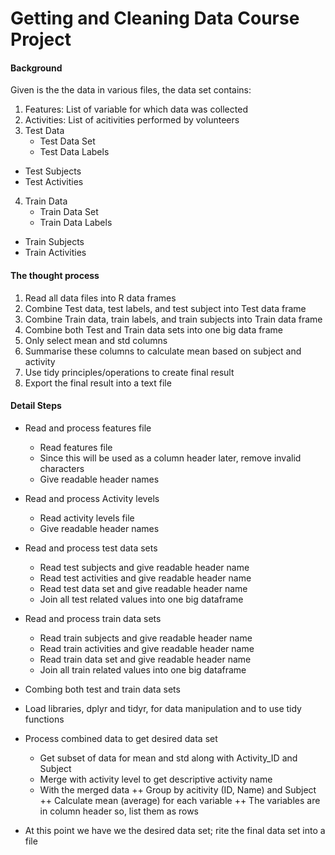 # Getting and Cleaning Data Course Project

#### Background
Given is the the data in various files, the data set contains:

1. Features: List of variable for which data was collected
2. Activities:	List of acitivities performed by volunteers
3. Test Data
	+ Test Data Set
	+ Test Data Labels
  + Test Subjects
  + Test Activities
4. Train Data 
	+ Train Data Set
	+ Train Data Labels
  + Train Subjects
  + Train Activities

#### The thought process
1. Read all data files into R data frames
2. Combine Test data, test labels, and test subject into Test data frame
3. Combine Train data, train labels, and train subjects into Train data frame
4. Combine both Test and Train data sets into one big data frame
5. Only select mean and std columns
6. Summarise these columns to calculate mean based on subject and activity
7. Use tidy principles/operations to create final result
8. Export the final result into a text file

#### Detail Steps
* Read and process features file
	+ Read features file
	+ Since this will be used as a column header later, remove invalid characters
	+ Give readable header names

* Read and process Activity levels
	+ Read activity levels file
	+ Give readable header names 

* Read and process test data sets
	+ Read test subjects and give readable header name
	+ Read test activities and give readable header name
	+ Read test data set and give readable header name
	+ Join all test related values into one big dataframe

* Read and process train data sets
	+ Read train subjects and give readable header name
	+ Read train activities and give readable header name
	+ Read train data set and give readable header name
	+ Join all train related values into one big dataframe

* Combing both test and train data sets
* Load libraries, dplyr and tidyr, for data manipulation and to use tidy functions

* Process combined data to get desired data set 
	+ Get subset of data for mean and std along with Activity_ID and Subject
	+ Merge with activity level to get descriptive activity name
	+ With the merged data
	++ Group by acitivity (ID, Name) and Subject
  	++ Calculate mean (average) for each variable 
  	++ The variables are in column header so, list them as rows

* At this point we have we the desired data set; rite the final data set into a file